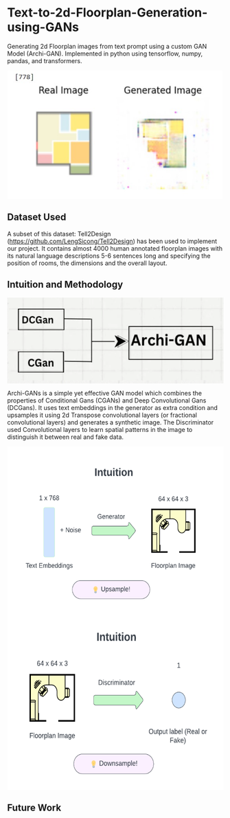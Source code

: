 # Text-to-2d-Floorplan-Generation-using-GANs
Generating 2d Floorplan images from text prompt using a custom GAN Model (Archi-GAN). Implemented in python using tensorflow, numpy, pandas, and transformers.

<a href="https://github.com/Harsh-Ratna/Text-to-2d-Floorplan-Generation-using-GANs/blob/main/output%20images/real_vs_generated.jpg?raw=true" target="blank"><img align="center" src="https://github.com/Harsh-Ratna/Text-to-2d-Floorplan-Generation-using-GANs/blob/main/output%20images/real_vs_generated.jpg?raw=true" height="300" /></a>

## Dataset Used
A subset of this dataset: Tell2Design (https://github.com/LengSicong/Tell2Design) has been used to implement our project. 
It contains almost 4000 human annotated floorplan images with its natural language descriptions 5-6 sentences long and specifying the position of rooms, the dimensions and the overall layout.

## Intuition and Methodology
<a href="https://github.com/Harsh-Ratna/Text-to-2d-Floorplan-Generation-using-GANs/blob/main/diagrams/Archi_gan_simple.png?raw=true" target="blank"><img align="center" src="https://github.com/Harsh-Ratna/Text-to-2d-Floorplan-Generation-using-GANs/blob/main/diagrams/Archi_gan_simple.png?raw=true" height="200" /></a>

Archi-GANs is a simple yet effective GAN model which  combines the properties of Conditional Gans (CGANs) and Deep Convolutional Gans (DCGans). It uses text embeddings in the generator as extra condition and upsamples it using 2d Transpose convolutional layers (or fractional convolutional layers) and generates a synthetic image.
The Discriminator used Convolutional layers to learn spatial patterns in the image to distinguish it between real and fake data.

<a href="https://github.com/Harsh-Ratna/Text-to-2d-Floorplan-Generation-using-GANs/blob/main/diagrams/generator_logic_diagram.png?raw=true" target="blank"><img align="center" src="https://github.com/Harsh-Ratna/Text-to-2d-Floorplan-Generation-using-GANs/blob/main/diagrams/generator_logic_diagram.png?raw=true" height="400" /></a>
<a href="https://github.com/Harsh-Ratna/Text-to-2d-Floorplan-Generation-using-GANs/blob/main/diagrams/discriminator_logic_diagram.png?raw=true" target="blank"><img align="center" src="https://github.com/Harsh-Ratna/Text-to-2d-Floorplan-Generation-using-GANs/blob/main/diagrams/discriminator_logic_diagram.png?raw=true" height="400" /></a>

## Future Work
